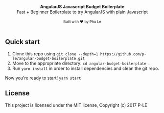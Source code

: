 <div align="center"><strong>AngularJS  Javascript Budget Boilerplate</strong></div>
<div align="center">Fast + Beginner Boilerplate to try AngularJS with plain Javascript</div>
<br />
<div align="center">
  <sub>Built with &hearts; by Phu Le</sub>
</div>
<br />

## Quick start

1. Clone this repo using `git clone --depth=1 https://github.com/p-le/angular-budget-boilerplate.git`
2. Move to the appropriate directory: `cd angular-budget-boilerplate
`.<br />
3. Run `yarn install` in order to install dependencies and clean the git repo.<br />

Now you're ready to start! `yarn start`

## License

This project is licensed under the MIT license, Copyright (c) 2017 P-LE
